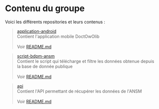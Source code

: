 # Contenu du groupe
Voici les différents repositories et leurs contenus : 

> [application-android](./application-android)
<br>Contient l'application mobile DoctOwOlib
<br><br>Voir [README.md](./application-android/README.md)

> [script-bdpm-ansm](./script-bdpm-ansm)
<br>Contient le script qui télécharge et filtre les données obtenue depuis la base de donnée publique
<br><br>Voir [README.md](./script-bdpm-ansm/README.md)

> [api](https://gitlab.univ-nantes.fr/sae6-2425-doctowolib-initiaux/api)
<br>Contient l'API permettant de récupérer les données de l'ANSM
<br><br>Voir [README.md](./api/README.md)